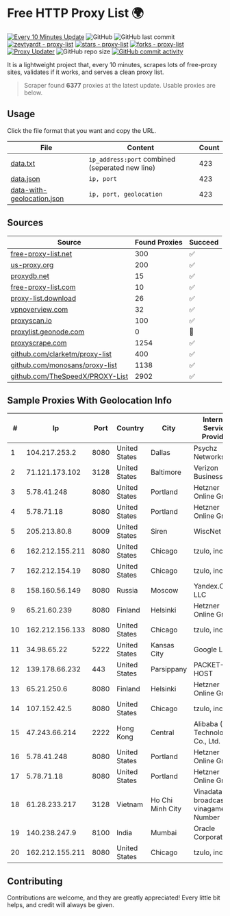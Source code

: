 
# Free HTTP Proxy List 🌍

[![Every 10 Minutes Update](https://github.com/mertguvencli/http-proxy-list/actions/workflows/main.yml/badge.svg?branch=main)](https://github.com/mertguvencli/http-proxy-list/actions/workflows/main.yml)
![GitHub](https://img.shields.io/github/license/mertguvencli/http-proxy-list)
![GitHub last commit](https://img.shields.io/github/last-commit/mertguvencli/http-proxy-list)
[![zevtyardt - proxy-list](https://img.shields.io/static/v1?label=zevtyardt&message=proxy-list&color=blue&logo=github)](https://github.com/zevtyardt/proxy-list "Go to GitHub repo")
[![stars - proxy-list](https://img.shields.io/github/stars/zevtyardt/proxy-list?style=social)](https://github.com/zevtyardt/proxy-list)
[![forks - proxy-list](https://img.shields.io/github/forks/zevtyardt/proxy-list?style=social)](https://github.com/zevtyardt/proxy-list)
[![Proxy Updater](https://github.com/zevtyardt/proxy-list/workflows/Proxy%20Updater/badge.svg)](https://github.com/zevtyardt/proxy-list/actions?query=workflow:"Proxy+Updater")
![GitHub repo size](https://img.shields.io/github/repo-size/zevtyardt/proxy-list)
[![GitHub commit activity](https://img.shields.io/github/commit-activity/m/zevtyardt/proxy-list?logo=commits)](https://github.com/zevtyardt/proxy-list/commits/main)

It is a lightweight project that, every 10 minutes, scrapes lots of free-proxy sites, validates if it works, and serves a clean proxy list.

> Scraper found **6377** proxies at the latest update. Usable proxies are below.

## Usage

Click the file format that you want and copy the URL.

|File|Content|Count|
|----|-------|-----|
|[data.txt](https://raw.githubusercontent.com/mertguvencli/http-proxy-list/main/proxy-list/data.txt)|`ip_address:port` combined (seperated new line)|423|
|[data.json](https://raw.githubusercontent.com/mertguvencli/http-proxy-list/main/proxy-list/data.json)|`ip, port`|423|
|[data-with-geolocation.json](https://raw.githubusercontent.com/mertguvencli/http-proxy-list/main/proxy-list/data-with-geolocation.json)|`ip, port, geolocation`|423|

## Sources

|Source|Found Proxies|Succeed|
|------|-------------|-------|
|[free-proxy-list.net](https://free-proxy-list.net)|300|✅|
|[us-proxy.org](https://www.us-proxy.org)|200|✅|
|[proxydb.net](http://proxydb.net)|15|✅|
|[free-proxy-list.com](https://free-proxy-list.com/?page=&port=&type%5B%5D=http&type%5B%5D=https&up_time=0&search=Search)|10|✅|
|[proxy-list.download](https://www.proxy-list.download/HTTP)|26|✅|
|[vpnoverview.com](https://vpnoverview.com/privacy/anonymous-browsing/free-proxy-servers)|32|✅|
|[proxyscan.io](https://www.proxyscan.io)|100|✅|
|[proxylist.geonode.com](https://proxylist.geonode.com/api/proxy-list?limit=300&page=1&sort_by=lastChecked&sort_type=desc&protocols=http,https)|0|🚫|
|[proxyscrape.com](https://api.proxyscrape.com/v2/?request=displayproxies&protocol=http&timeout=10000&country=all&ssl=all&anonymity=all)|1254|✅|
|[github.com/clarketm/proxy-list](https://raw.githubusercontent.com/clarketm/proxy-list/master/proxy-list-raw.txt)|400|✅|
|[github.com/monosans/proxy-list](https://raw.githubusercontent.com/monosans/proxy-list/main/proxies/http.txt)|1138|✅|
|[github.com/TheSpeedX/PROXY-List](https://raw.githubusercontent.com/TheSpeedX/PROXY-List/master/http.txt)|2902|✅|


## Sample Proxies With Geolocation Info

|#|Ip|Port|Country|City|Internet Service Provider|
|-|--|----|-------|----|-------------------------|
|1|104.217.253.2|8080|United States|Dallas|Psychz Networks|
|2|71.121.173.102|3128|United States|Baltimore|Verizon Business|
|3|5.78.41.248|8080|United States|Portland|Hetzner Online GmbH|
|4|5.78.71.18|8080|United States|Portland|Hetzner Online GmbH|
|5|205.213.80.8|8009|United States|Siren|WiscNet|
|6|162.212.155.211|8080|United States|Chicago|tzulo, inc.|
|7|162.212.154.19|8080|United States|Chicago|tzulo, inc.|
|8|158.160.56.149|8080|Russia|Moscow|Yandex.Cloud LLC|
|9|65.21.60.239|8080|Finland|Helsinki|Hetzner Online GmbH|
|10|162.212.156.133|8080|United States|Chicago|tzulo, inc.|
|11|34.98.65.22|5222|United States|Kansas City|Google LLC|
|12|139.178.66.232|443|United States|Parsippany|PACKET-HOST|
|13|65.21.250.6|8080|Finland|Helsinki|Hetzner Online GmbH|
|14|107.152.42.5|8080|United States|Chicago|tzulo, inc.|
|15|47.243.66.214|2222|Hong Kong|Central|Alibaba (US) Technology Co., Ltd.|
|16|5.78.41.248|8080|United States|Portland|Hetzner Online GmbH|
|17|5.78.71.18|8080|United States|Portland|Hetzner Online GmbH|
|18|61.28.233.217|3128|Vietnam|Ho Chi Minh City|Vinadata broadcast via vinagame AS Number|
|19|140.238.247.9|8100|India|Mumbai|Oracle Corporation|
|20|162.212.155.211|8080|United States|Chicago|tzulo, inc.|



## Contributing

Contributions are welcome, and they are greatly appreciated! Every
little bit helps, and credit will always be given.

